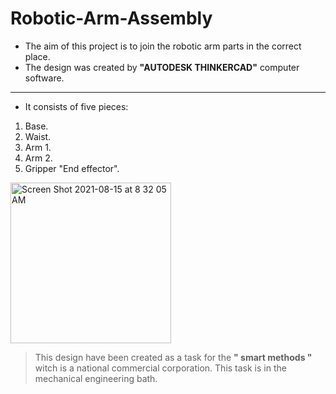 # Robotic-Arm-Assembly

- The aim of this project is to join the robotic arm parts in the correct place.
- The design was created by **"AUTODESK THINKERCAD"** computer software.

---
- It consists of five pieces:
1. Base.
2. Waist.
3. Arm 1.
4. Arm 2.
5. Gripper "End effector".

<img width="257" alt="Screen Shot 2021-08-15 at 8 32 05 AM" src="https://user-images.githubusercontent.com/88155243/129468406-73b2dfea-7364-4be7-862b-1ce0eb853941.png">


> This design have been created as a task for the **" smart methods "** witch is a national commercial corporation. This task is in the mechanical engineering bath.
